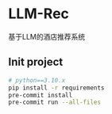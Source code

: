 # LLM-Rec
基于LLM的酒店推荐系统

## Init project
```sh
# python==3.10.x
pip install -r requirements
pre-commit install
pre-commit run --all-files
```
